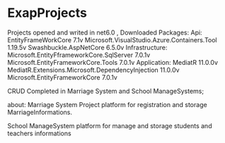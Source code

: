 # ExapProjects
Projects opened and writed in net6.0 ,
Downloaded Packages:
Api:
  EntityFrameWorkCore 7.1v
  Microsoft.VisualStudio.Azure.Containers.Tool 1.19.5v
  Swashbuckle.AspNetCore 6.5.0v
Infrastructure:
  Microsoft.EntityFframeworkCore.SqlServer 7.0.1v
  Microsoft.EntityFrameworkCore.Tools 7.0.1v
Application:
  MediatR 11.0.0v
  MediatR.Extensions.Microsoft.DependencyInjection 11.0.0v
  Microsoft.EntityFrameworkCore 7.0.1v


CRUD Completed in Marriage System and School ManageSystems;

about:
  Marriage System Project platform for registration and         storage MarriageInformations.

  School ManageSystem platform for manage and storage students and teachers informations






